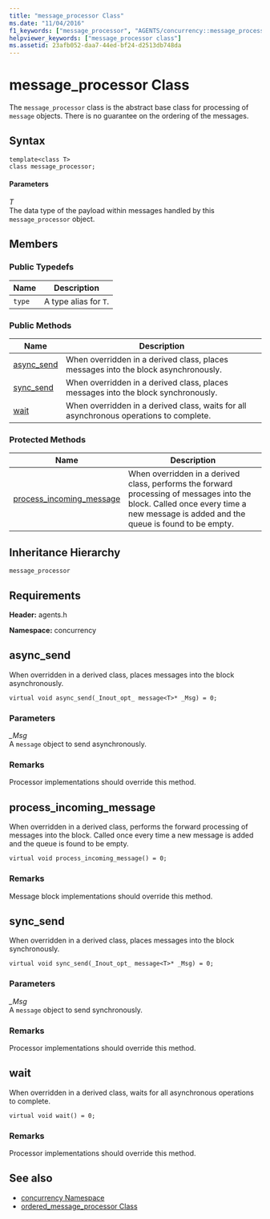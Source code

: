 ```yaml
---
title: "message_processor Class"
ms.date: "11/04/2016"
f1_keywords: ["message_processor", "AGENTS/concurrency::message_processor", "AGENTS/concurrency::message_processor::async_send", "AGENTS/concurrency::message_processor::sync_send", "AGENTS/concurrency::message_processor::wait", "AGENTS/concurrency::message_processor::process_incoming_message"]
helpviewer_keywords: ["message_processor class"]
ms.assetid: 23afb052-daa7-44ed-bf24-d2513db748da
---
```

# message_processor Class

The `message_processor` class is the abstract base class for processing of `message` objects. There is no guarantee on the ordering of the messages.

## Syntax

```
template<class T>
class message_processor;
```

#### Parameters

*T*<br/>
The data type of the payload within messages handled by this `message_processor` object.

## Members

### Public Typedefs

|Name|Description|
|----------|-----------------|
|`type`|A type alias for `T`.|

### Public Methods

|Name|Description|
|----------|-----------------|
|[async_send](#async_send)|When overridden in a derived class, places messages into the block asynchronously.|
|[sync_send](#sync_send)|When overridden in a derived class, places messages into the block synchronously.|
|[wait](#wait)|When overridden in a derived class, waits for all asynchronous operations to complete.|

### Protected Methods

|Name|Description|
|----------|-----------------|
|[process_incoming_message](#process_incoming_message)|When overridden in a derived class, performs the forward processing of messages into the block. Called once every time a new message is added and the queue is found to be empty.|

## Inheritance Hierarchy

`message_processor`

## Requirements

**Header:** agents.h

**Namespace:** concurrency

##  <a name="async_send"></a> async_send

When overridden in a derived class, places messages into the block asynchronously.

```
virtual void async_send(_Inout_opt_ message<T>* _Msg) = 0;
```

### Parameters

*_Msg*<br/>
A `message` object to send asynchronously.

### Remarks

Processor implementations should override this method.

##  <a name="process_incoming_message"></a> process_incoming_message

When overridden in a derived class, performs the forward processing of messages into the block. Called once every time a new message is added and the queue is found to be empty.

```
virtual void process_incoming_message() = 0;
```

### Remarks

Message block implementations should override this method.

##  <a name="sync_send"></a> sync_send

When overridden in a derived class, places messages into the block synchronously.

```
virtual void sync_send(_Inout_opt_ message<T>* _Msg) = 0;
```

### Parameters

*_Msg*<br/>
A `message` object to send synchronously.

### Remarks

Processor implementations should override this method.

##  <a name="wait"></a> wait

When overridden in a derived class, waits for all asynchronous operations to complete.

```
virtual void wait() = 0;
```

### Remarks

Processor implementations should override this method.

## See also

- [concurrency Namespace](concurrency-namespace.md)
- [ordered_message_processor Class](ordered-message-processor-class.md)
